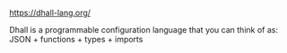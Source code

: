 https://dhall-lang.org/

> 

Dhall is a programmable configuration language that you can think of as: JSON + functions + types + imports
